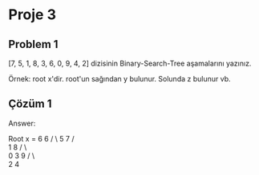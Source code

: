 # Proje 3

## Problem 1

[7, 5, 1, 8, 3, 6, 0, 9, 4, 2] dizisinin Binary-Search-Tree aşamalarını yazınız.

Örnek: root x'dir. root'un sağından y bulunur. Solunda z bulunur vb.

## Çözüm 1

Answer: 

Root x = 6
         6
       /   \ 
      5     7
    /         \
   1           8
 /   \           \
0     3           9
    /   \      
   2     4    
